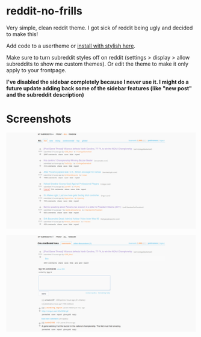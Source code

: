 # reddit-no-frills

Very simple, clean reddit theme. I got sick of reddit being ugly and decided to make this!

Add code to a usertheme or [install with stylish here](https://userstyles.org/styles/126393/reddit-no-frills).

Make sure to turn subreddit styles off on reddit (settings > display > allow subreddits to show me custom themes). Or edit the theme to make it only apply to your frontpage.

**I've disabled the sidebar completely because I never use it. I might do a future update adding back some of the sidebar features (like "new post" and the subreddit description)**

# Screenshots

![frontpage](screenshots/front.jpg)


![post+comment page](screenshots/post+comments.jpg)
